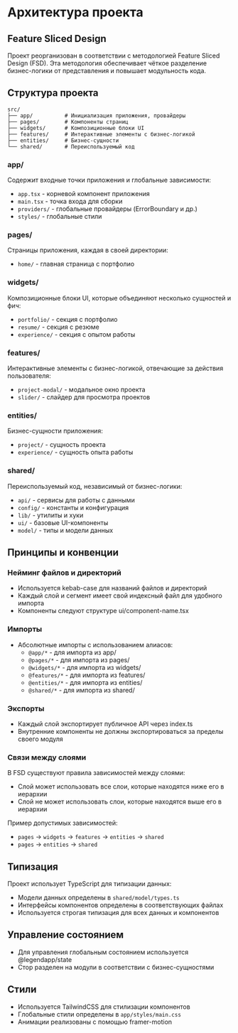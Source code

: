 # Архитектура проекта

## Feature Sliced Design

Проект реорганизован в соответствии с методологией Feature Sliced Design (FSD). Эта методология обеспечивает чёткое разделение бизнес-логики от представления и повышает модульность кода.

## Структура проекта

```
src/
├── app/          # Инициализация приложения, провайдеры
├── pages/        # Компоненты страниц
├── widgets/      # Композиционные блоки UI
├── features/     # Интерактивные элементы с бизнес-логикой
├── entities/     # Бизнес-сущности
└── shared/       # Переиспользуемый код
```

### app/

Содержит входные точки приложения и глобальные зависимости:

- `app.tsx` - корневой компонент приложения
- `main.tsx` - точка входа для сборки
- `providers/` - глобальные провайдеры (ErrorBoundary и др.)
- `styles/` - глобальные стили

### pages/

Страницы приложения, каждая в своей директории:

- `home/` - главная страница с портфолио

### widgets/

Композиционные блоки UI, которые объединяют несколько сущностей и фич:

- `portfolio/` - секция с портфолио
- `resume/` - секция с резюме
- `experience/` - секция с опытом работы

### features/

Интерактивные элементы с бизнес-логикой, отвечающие за действия пользователя:

- `project-modal/` - модальное окно проекта
- `slider/` - слайдер для просмотра проектов

### entities/

Бизнес-сущности приложения:

- `project/` - сущность проекта
- `experience/` - сущность опыта работы

### shared/

Переиспользуемый код, независимый от бизнес-логики:

- `api/` - сервисы для работы с данными
- `config/` - константы и конфигурация
- `lib/` - утилиты и хуки
- `ui/` - базовые UI-компоненты
- `model/` - типы и модели данных

## Принципы и конвенции

### Нейминг файлов и директорий

- Используется kebab-case для названий файлов и директорий
- Каждый слой и сегмент имеет свой индексный файл для удобного импорта
- Компоненты следуют структуре ui/component-name.tsx

### Импорты

- Абсолютные импорты с использованием алиасов:
  - `@app/*` - для импорта из app/
  - `@pages/*` - для импорта из pages/
  - `@widgets/*` - для импорта из widgets/
  - `@features/*` - для импорта из features/
  - `@entities/*` - для импорта из entities/
  - `@shared/*` - для импорта из shared/

### Экспорты

- Каждый слой экспортирует публичное API через index.ts
- Внутренние компоненты не должны экспортироваться за пределы своего модуля

### Связи между слоями

В FSD существуют правила зависимостей между слоями:

- Слой может использовать все слои, которые находятся ниже его в иерархии
- Слой не может использовать слои, которые находятся выше его в иерархии

Пример допустимых зависимостей:
- `pages` → `widgets` → `features` → `entities` → `shared`
- `pages` → `entities` → `shared`

## Типизация

Проект использует TypeScript для типизации данных:

- Модели данных определены в `shared/model/types.ts`
- Интерфейсы компонентов определены в соответствующих файлах
- Используется строгая типизация для всех данных и компонентов

## Управление состоянием

- Для управления глобальным состоянием используется @legendapp/state
- Стор разделен на модули в соответствии с бизнес-сущностями

## Стили

- Используется TailwindCSS для стилизации компонентов
- Глобальные стили определены в `app/styles/main.css`
- Анимации реализованы с помощью framer-motion